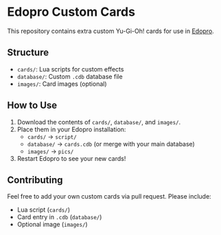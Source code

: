 # Edopro Custom Cards

This repository contains extra custom Yu-Gi-Oh! cards for use in [Edopro](https://github.com/ProjectIgnis/CardScripts.git).

## Structure

- `cards/`: Lua scripts for custom effects
- `database/`: Custom `.cdb` database file
- `images/`: Card images (optional)

## How to Use

1. Download the contents of `cards/`, `database/`, and `images/`.
2. Place them in your Edopro installation:
   - `cards/` → `script/`
   - `database/` → `cards.cdb` (or merge with your main database)
   - `images/` → `pics/`
3. Restart Edopro to see your new cards!

## Contributing

Feel free to add your own custom cards via pull request. Please include:
- Lua script (`cards/`)
- Card entry in `.cdb` (`database/`)
- Optional image (`images/`)
